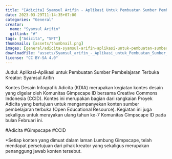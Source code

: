 ```yaml
---
title: "[Adicita] Syamsul Arifin - Aplikasi Untuk Pembuatan Sumber Pembelajaran Terbuka"
date: 2023-03-29T11:14:35+07:00
categories: "General"
creator: 
  name: "Syamsul Arifin"
  gitlink: "#"
tags: ["Adicita", "SPT"]
thumbnails: [assets/thumbnail.png]
images: [general/adicita-syamsul-arifin-aplikasi-untuk-pembuatan-sumber-pembelajaran-terbuka/assets/thumbnail.png]
downloadfile: "assets/Syamsul_arifin_-_Aplikasi_untuk_Pembuatan_Sumber_Pembelajaran_Terbuka.zip"
license: "CC BY-SA 4.0"
---
```

Judul: Aplikasi-Aplikasi untuk Pembuatan Sumber Pembelajaran Terbuka
Kreator: Syamsul Arifin


<!--more-->


Kontes Desain Infografik Adicita (KDIA) merupakan kegiatan kontes desain yang digelar oleh Komunitas Gimpscape ID bersama Creative Commons Indonesia (CCID). Kontes ini merupakan bagian dari rangkaian Proyek Adicita yang bertujuan untuk mengampanyekan konten sumber pembelajaran terbuka (Open Educational Resource). Kegiatan ini juga sekaligus untuk merayakan ulang tahun ke-7 Komunitas Gimpscape ID pada bulan Februari ini.

#Adicita #Gimpscape #CCID

*Setiap konten yang dimuat dalam laman Lumbung Gimpscape, telah mendapat persetujuan dari pihak kreator yang sekaligus merupakan penanggung jawab konten tersebut.
